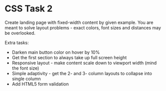 # CSS Task 2

Create landing page with fixed-width content by given example.
You are meant to solve layout problems - exact colors,
font sizes and distances may be overlooked.

Extra tasks:
* Darken main button color on hover by 10%
* Get the first section to always take up full screen height
* Responsive layout - make content scale down to viewport width
(mind the font size)
* Simple adaptivity - get the 2- and 3- column layouts to collapse into
single column
* Add HTML5 form validation

